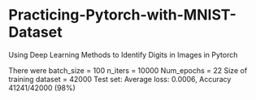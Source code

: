 # Practicing-Pytorch-with-MNIST-Dataset
Using Deep Learning Methods to Identify Digits in Images in Pytorch

There were
batch_size = 100
n_iters = 10000
Num_epochs = 22
Size of training dataset = 42000
Test set: Average loss: 0.0006, Accuracy 41241/42000 (98%)
